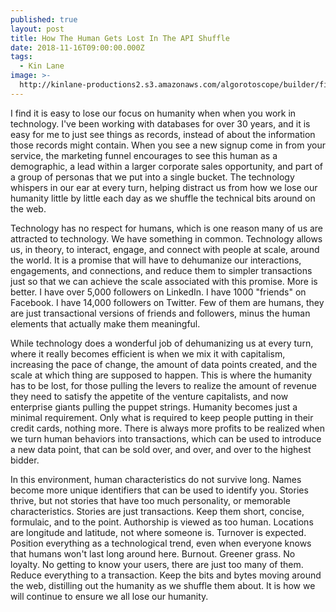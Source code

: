 ```yaml
---
published: true
layout: post
title: How The Human Gets Lost In The API Shuffle
date: 2018-11-16T09:00:00.000Z
tags:
  - Kin Lane
image: >-
  http://kinlane-productions2.s3.amazonaws.com/algorotoscope/builder/filtered/64_118_800_500_0_max_0_1_-5.jpg
---
```

I find it is easy to lose our focus on humanity when when you work in technology. I've been working with databases for over 30 years, and it is easy for me to just see things as records, instead of about the information those records might contain. When you see a new signup come in from your service, the marketing funnel encourages to see this human as a demographic, a lead within a larger corporate sales opportunity, and part of a group of personas that we put into a single bucket. The technology whispers in our ear at every turn, helping distract us from how we lose our humanity little by little each day as we shuffle the technical bits around on the web.

Technology has no respect for humans, which is one reason many of us are attracted to technology. We have something in common. Technology allows us, in theory, to interact, engage, and connect with people at scale, around the world. It is a promise that will have to dehumanize our interactions, engagements, and connections, and reduce them to simpler transactions just so that we can achieve the scale associated with this promise. More is better. I have over 5,000 followers on LinkedIn. I have 1000 "friends" on Facebook. I have 14,000 followers on Twitter. Few of them are humans, they are just transactional versions of friends and followers, minus the human elements that actually make them meaningful.

While technology does a wonderful job of dehumanizing us at every turn, where it really becomes efficient is when we mix it with capitalism, increasing the pace of change, the amount of data points created, and the scale at which thing are supposed to happen. This is where the humanity has to be lost, for those pulling the levers to realize the amount of revenue they need to satisfy the appetite of the venture capitalists, and now enterprise giants pulling the puppet strings. Humanity becomes just a minimal requirement. Only what is required to keep people putting in their credit cards, nothing more. There is always more profits to be realized when we turn human behaviors into transactions, which can be used to introduce a new data point, that can be sold over, and over, and over to the highest bidder.

In this environment, human characteristics do not survive long. Names become more unique identifiers that can be used to identify you. Stories thrive, but not stories that have too much personality, or memorable characteristics. Stories are just transactions. Keep them short, concise, formulaic, and to the point. Authorship is viewed as too human. Locations are longitude and latitude, not where someone is. Turnover is expected. Position everything as a technological trend, even when everyone knows that humans won't last long around here. Burnout. Greener grass. No loyalty. No getting to know your users, there are just too many of them. Reduce everything to a transaction. Keep the bits and bytes moving around the web, distilling out the humanity as we shuffle them about. It is how we will continue to ensure we all lose our humanity.
